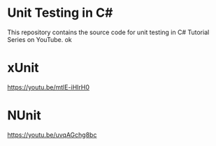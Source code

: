 # Unit Testing in C#
This repository contains the source code for unit testing in C# Tutorial Series on YouTube. ok

# xUnit
https://youtu.be/mtlE-iHIrH0

# NUnit
https://youtu.be/uvqAGchg8bc
